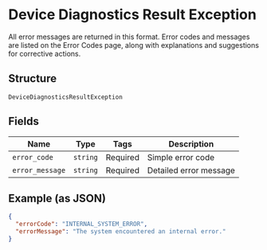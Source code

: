 
# Device Diagnostics Result Exception

All error messages are returned in this format. Error codes and messages are listed on the Error Codes page, along with explanations and suggestions for corrective actions.

## Structure

`DeviceDiagnosticsResultException`

## Fields

| Name | Type | Tags | Description |
|  --- | --- | --- | --- |
| `error_code` | `string` | Required | Simple error code |
| `error_message` | `string` | Required | Detailed error message |

## Example (as JSON)

```json
{
  "errorCode": "INTERNAL_SYSTEM_ERROR",
  "errorMessage": "The system encountered an internal error."
}
```

